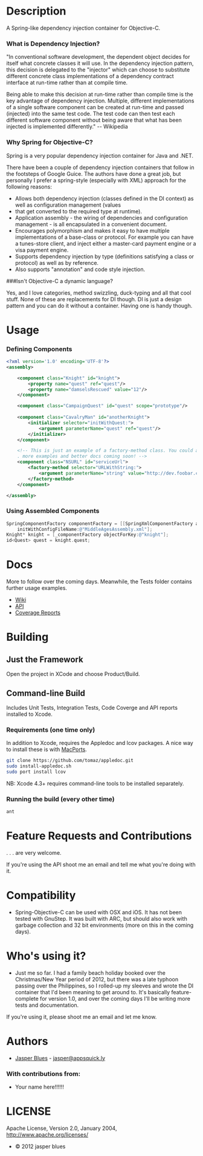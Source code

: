 # Description

A Spring-like dependency injection container for Objective-C.

### What is Dependency Injection? 

"In conventional software development, the dependent object decides for itself what concrete classes it will use. 
In the dependency injection pattern, this decision is delegated to the "injector" which can choose to substitute 
different concrete class implementations of a dependency contract interface at run-time rather than at compile time.

Being able to make this decision at run-time rather than compile time is the key advantage of dependency injection. 
Multiple, different implementations of a single software component can be created at run-time and passed (injected) 
into the same test code. The test code can then test each different software component without being aware that what 
has been injected is implemented differently." -- Wikipedia

### Why Spring for Objective-C?

Spring is a very popular dependency injection container for Java and .NET. 

There have been a couple of dependency injection containers that follow in the footsteps of Google Guice. The authors
have done a great job, but personally I prefer a spring-style (especially with XML) approach for the following 
reasons:

* Allows both dependency injection (classes defined in the DI context) as well as configuration management (values 
* that get converted to the required type at runtime).
* Application assembly - the wiring of dependencies and configuration management - is all encapsulated in a convenient document. 
* Encourages polymorphism and makes it easy to have multiple implementations of a base-class or protocol. For example
 you can have a tunes-store client, and inject either a master-card payment engine or a visa payment engine.
* Supports dependency injection by type (definitions satisfying a class or protocol) as well as by reference. 
* Also supports "annotation" and code style injection. 

###Isn't Objective-C a dynamic language? 

Yes, and I love categories, method swizzling, duck-typing and all that cool stuff. None of these are replacements for 
DI though. DI is just a design pattern and you can do it without a container. Having one is handy though. 


# Usage

### Defining Components


```xml
<?xml version='1.0' encoding='UTF-8'?>
<assembly>

    <component class="Knight" id="knight">
        <property name="quest" ref="quest"/>
        <property name="damselsRescued" value="12"/>
    </component>

    <component class="CampaignQuest" id="quest" scope="prototype"/>
    
    <component class="CavalryMan" id="anotherKnight">
        <initializer selector="initWithQuest:">
            <argument parameterName="quest" ref="quest"/>
        </initializer>
    </component>

    <!-- This is just an example of a factory-method class. You could actually just inject an NSURL class by value. . 
    . more examples and better docs coming soon! -->
    <component class="NSURL" id="serviceUrl">
        <factory-method selector="URLWithString:">
            <argument parameterName="string" value="http://dev.foobar.com/service/"/>
        </factory-method>
    </component>

</assembly>
```

### Using Assembled Components 

```objective-c
SpringComponentFactory componentFactory = [[SpringXmlComponentFactory alloc] 
    initWithConfigFileName:@"MiddleAgesAssembly.xml"];
Knight* knight = [_componentFactory objectForKey:@"knight"];
id<Quest> quest = knight.quest;
```

# Docs

More to follow over the coming days. Meanwhile, the Tests folder contains further usage examples.

* <a href="https://github.com/jasperblues/spring-objective-c/wiki">Wiki</a>
* <a href="http://jasperblues.github.com/spring-objective-c/api/index.html">API</a>
* <a href="http://jasperblues.github.com/spring-objective-c/coverage/index.html">Coverage Reports</a>

# Building 

## Just the Framework

Open the project in XCode and choose Product/Build. 

## Command-line Build

Includes Unit Tests, Integration Tests, Code Coverge and API reports installed to Xcode. 

### Requirements (one time only)

In addition to Xcode, requires the Appledoc and lcov packages. A nice way to install these is with <a href="http://www.macports.org/install.php">MacPorts</a>.

```sh
git clone https://github.com/tomaz/appledoc.git
sudo install-appledoc.sh
sudo port install lcov
```

NB: Xcode 4.3+ requires command-line tools to be installed separately. 

### Running the build (every other time)

```sh
ant 
```
# Feature Requests and Contributions

. . . are very welcome. 

If you're using the API shoot me an email and tell me what you're doing with it. 

# Compatibility 

* Spring-Objective-C can be used with OSX and iOS. It has not been tested with GnuStep. It was built with ARC, but
should also work with garbage collection and 32 bit environments (more on this in the coming days). 

# Who's using it? 

* Just me so far. I had a family beach holiday booked over the Christmas/New Year period of 2012, but there was a late typhoon passing over
 the Philippines, so I rolled-up my sleeves and wrote the DI container that I'd been meaning to get around to. It's basically feature-complete for
 version 1.0, and over the coming days I'll be writing more tests and documentation.
 
 If you're using it, please shoot me an email and let me know.
 
# Authors

* <a href="http://ph.linkedin.com/pub/jasper-blues/8/163/778">Jasper Blues</a> - <a href="mailto:jasper@appsquick.ly?Subject=spring-objective-c">jasper@appsquick.ly</a>
         
### With contributions from: 

* Your name here!!!!!!


# LICENSE

Apache License, Version 2.0, January 2004, http://www.apache.org/licenses/

* © 2012 jasper blues


